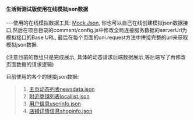 
#### 生活街测试版使用在线模拟json数据

---使用的在线模拟数据工具: [Mock Json](https://www.easy-mock.com), 你也可以自己在线创建模拟json数据接口,然后在项目目录的comment/config.js中修改全局连接服务数据的serverUrl为模拟接口的Base URL, 最后在每个页面的uni.request方法中拼接完整的url来获取模拟json数据.

(注意目前的数组只是完成展示, 具体的动态请求后端数据展示,等后端写了再修改页面数据的请求逻辑)

目前使用的各个的链接json数据:<br>

 >1. [主页动态列表newsdata.json](https://www.easy-mock.com/mock/5c8dd97d6fe7c7611499c703/test/newsdata)<br>
 >2. [附近商铺列表locallist.json](https://www.easy-mock.com/mock/5c8dd97d6fe7c7611499c703/test/locallist)<br>
 >3. [用户信息userinfo.json](https://www.easy-mock.com/mock/5c8dd97d6fe7c7611499c703/test/userinfo)<br>
 >4. [店铺详情信息shopinfo.json](https://www.easy-mock.com/mock/5c8dd97d6fe7c7611499c703/test/shopinfo)<br>

